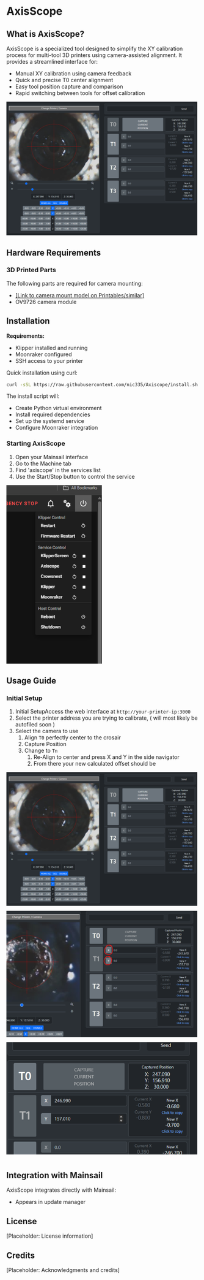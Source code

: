 # AxisScope

## What is AxisScope?

AxisScope is a specialized tool designed to simplify the XY calibration process for multi-tool 3D printers using camera-assisted alignment. It provides a streamlined interface for:

- Manual XY calibration using camera feedback
- Quick and precise T0 center alignment
- Easy tool position capture and comparison
- Rapid switching between tools for offset calibration

<img src="media/axiscope.png" alt="Alt text" width="500"/>

## Hardware Requirements

### 3D Printed Parts

The following parts are required for camera mounting:

- [\[Link to camera mount model on Printables/similar\]](https://www.printables.com/model/1099576-xy-nozzle-alignment-camera)
- OV9726 camera module


## Installation

**Requirements:**

- Klipper installed and running
- Moonraker configured
- SSH access to your printer



Quick installation using curl:

```bash
curl -sSL https://raw.githubusercontent.com/nic335/Axiscope/install.sh | bash
```

The install script will:

- Create Python virtual environment
- Install required dependencies
- Set up the systemd service
- Configure Moonraker integration

### Starting AxisScope

1. Open your Mainsail interface
2. Go to the Machine tab
3. Find 'axiscope' in the services list
4. Use the Start/Stop button to control the service
<img src="media/ServiceControl.png" alt="Alt text" width="250"/>

## Usage Guide

### Initial Setup

1. Initial SetupAccess the web interface at `http://your-printer-ip:3000`
2. Select the printer address you are trying to calibrate, ( will most likely be autofiled soon )
3. Select the camera to use
   1. Align `T0` perfectly center to the crosair
   2. Capture Position
   3. Change to `Tn`
      1. Re-Align to center and press X and Y in the side navigator 
      2. From there your new calculated offset should be 

<img style="padding-bottom: 10px;" src="media/axiscope.png" alt="Alt text" width="500"/><br/>
<img style="padding-bottom: 10px;" src="media/saveOffset.png" alt="Alt text" width="500"/><br/>
<img style="padding-bottom: 10px;" src="media/Calculated.png" alt="Alt text" width="500"/><br/>

## Integration with Mainsail

AxisScope integrates directly with Mainsail:

- Appears in update manager

## License

[Placeholder: License information]

## Credits

[Placeholder: Acknowledgments and credits]
